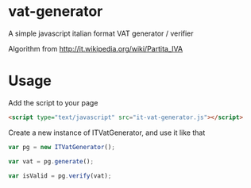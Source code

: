# vat-generator
A simple javascript italian format VAT generator / verifier


Algorithm from http://it.wikipedia.org/wiki/Partita_IVA

# Usage

Add the script to your page
```html
<script type="text/javascript" src="it-vat-generator.js"></script>
```

Create a new instance of ITVatGenerator, and use it like that
```javascript
var pg = new ITVatGenerator();

var vat = pg.generate();

var isValid = pg.verify(vat);
```
